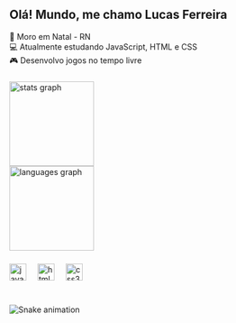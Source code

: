 <h2 align="left">Olá! Mundo, me chamo Lucas Ferreira</h2>
<p>🌌 Moro em Natal - RN </br>
💻 Atualmente estudando JavaScript, HTML e CSS <br>
🎮 Desenvolvo jogos no tempo livre</p>

###

<div align="left">
  <img src="https://github-readme-stats.vercel.app/api?username=lucasilvafe&hide_title=false&hide_rank=false&show_icons=true&include_all_commits=true&count_private=true&disable_animations=false&theme=dracula&locale=en&hide_border=false" height="150" alt="stats graph"  /><br>
  <img src="https://github-readme-stats.vercel.app/api/top-langs?username=lucasilvafe&locale=en&hide_title=false&layout=compact&card_width=320&langs_count=5&theme=dracula&hide_border=false" height="150" alt="languages graph"  />
</div>

###

<div align="left">
  <img src="https://cdn.jsdelivr.net/gh/devicons/devicon/icons/javascript/javascript-original.svg" height="30" alt="javascript logo"  />
  <img width="12" />
  <img src="https://cdn.jsdelivr.net/gh/devicons/devicon/icons/html5/html5-original.svg" height="30" alt="html5 logo"  />
  <img width="12" />
  <img src="https://cdn.jsdelivr.net/gh/devicons/devicon/icons/css3/css3-original.svg" height="30" alt="css3 logo"  />
  <img width="12" />
</div>

###




<br clear="both">

<img src="https://raw.githubusercontent.com/maurodesouza/maurodesouza/output/snake.svg" alt="Snake animation" />

###
